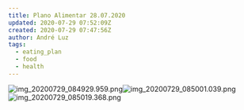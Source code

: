 ```yaml
---
title: Plano Alimentar 28.07.2020
updated: 2020-07-29 07:52:09Z
created: 2020-07-29 07:47:56Z
author: André Luz
tags:
  - eating_plan
  - food
  - health
---
```


![img_20200729_084929.959.png](../../_resources/img_20200729_084929.959.png)![img_20200729_085001.039.png](../../_resources/img_20200729_085001.039.png)![img_20200729_085019.368.png](../../_resources/img_20200729_085019.368.png)